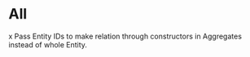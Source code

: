 # All

x Pass Entity IDs to make relation through constructors in Aggregates instead
of whole Entity.
